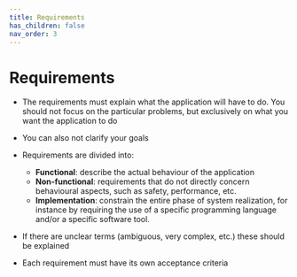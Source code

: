 ```yaml
---
title: Requirements
has_children: false
nav_order: 3
---
```


# Requirements

- The requirements must explain what the application will have to do. You should not focus on the particular problems, but exclusively on what you want the application to do

- You can also not clarify your goals

- Requirements are divided into:
    - **Functional**: describe the actual behaviour of the application
    - **Non-functional**: requirements that do not directly concern behavioural aspects, such as safety, performance, etc.
    - **Implementation**: constrain the entire phase of system realization, for instance by requiring the use of a specific programming language and/or a specific software tool.

- If there are unclear terms (ambiguous, very complex, etc.) these should be explained
- Each requirement must have its own acceptance criteria

